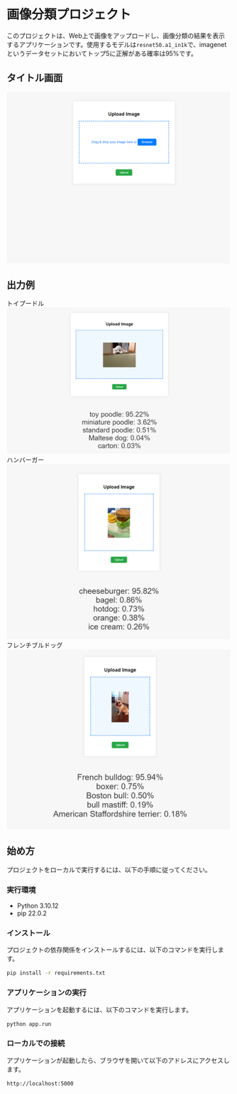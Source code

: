 # 画像分類プロジェクト

このプロジェクトは、Web上で画像をアップロードし、画像分類の結果を表示するアプリケーションです。使用するモデルは`resnet50.a1_in1k`で、imagenetというデータセットにおいてトップ5に正解がある確率は95%です。

## タイトル画面

![uploadボタンを押してください](./images/title.png)

## 出力例
トイプードル
![トイプードルの例](./images/example_toypoodle.png)
ハンバーガー
![ハンバーガーの例](./images/example_burger.png)
フレンチブルドッグ
![フレンチブルドックの例](./images/example_bulldog.png)


## 始め方

プロジェクトをローカルで実行するには、以下の手順に従ってください。

### 実行環境

- Python 3.10.12
- pip 22.0.2

### インストール

プロジェクトの依存関係をインストールするには、以下のコマンドを実行します。

```sh
pip install -r requirements.txt
```


### アプリケーションの実行

アプリケーションを起動するには、以下のコマンドを実行します。

```sh
python app.run
```


### ローカルでの接続

アプリケーションが起動したら、ブラウザを開いて以下のアドレスにアクセスします。

```sh
http://localhost:5000
```

